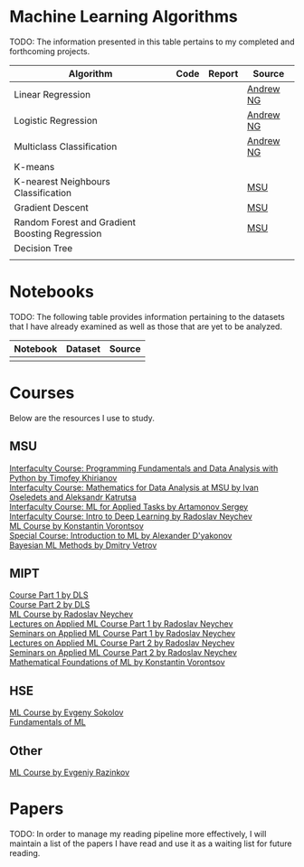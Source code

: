 # Machine Learning Algorithms
TODO: The information presented in this table pertains to my completed and forthcoming projects.

| Algorithm | Code | Report | Source |
| --------- | ---- | ------ | ------ |
| Linear Regression |||[Andrew NG](https://www.coursera.org/learn/machine-learning?specialization=machine-learning-introduction)|
| Logistic Regression |||[Andrew NG](https://www.coursera.org/learn/machine-learning?specialization=machine-learning-introduction)|
| Multiclass Classification |||[Andrew NG](https://www.coursera.org/learn/machine-learning?specialization=machine-learning-introduction)|
| K-means ||||
| K-nearest Neighbours Classification |||[MSU](https://github.com/mmp-practicum-team/mmp_practicum_fall_2022/blob/main/Tasks/Task%2001/task_01.pdf)|
| Gradient Descent |||[MSU](https://github.com/mmp-practicum-team/mmp_practicum_fall_2022/blob/main/Tasks/Task%2002/task_02.pdf)|
| Random Forest and Gradient Boosting Regression |||[MSU](https://github.com/mmp-practicum-team/mmp_practicum_fall_2022/blob/main/Tasks/Task%2003/task_03.pdf)|
| Decision Tree ||||
|||||

# Notebooks
TODO: The following table provides information pertaining to the datasets that I have already examined as well as those that are yet to be analyzed.

| Notebook | Dataset | Source |
| -------- | ------- | ------ |
||||

# Courses
Below are the resources I use to study.

## MSU
[Interfaculty Course: Programming Fundamentals and Data Analysis with Python by Timofey Khirianov](https://github.com/MSUcourses/Data-Analysis-with-Python/tree/main/Python)<br/>
[Interfaculty Course: Mathematics for Data Analysis at MSU by Ivan Oseledets and Aleksandr Katrutsa](https://github.com/MSUcourses/Data-Analysis-with-Python/tree/main/Math)<br/>
[Interfaculty Course: ML for Applied Tasks by Artamonov Sergey](https://github.com/MSUcourses/Data-Analysis-with-Python/tree/main/Machine%20Learning)<br/>
[Interfaculty Course: Intro to Deep Learning by Radoslav Neychev](https://github.com/MSUcourses/Data-Analysis-with-Python/tree/main/Deep%20Learning)<br/>
[ML Course by Konstantin Vorontsov](https://youtube.com/playlist?list=PLzdAwQrglFyLIM3ZH4iwJ2b2oyQDO054n)<br/>
[Special Course: Introduction to ML by Alexander D'yakonov](https://youtube.com/playlist?list=PLaRUeIuewv8DYqSdw7uVgLpXSKUFl6Ee6)<br/>
[Bayesian ML Methods by Dmitry Vetrov](https://youtube.com/playlist?list=PLhe7c-LCgl4K-0sJmEu-KVSTVIBt5M8yc)<br/>

## MIPT
[Course Part 1 by DLS](https://stepik.org/course/135003)<br/>
[Course Part 2 by DLS](https://stepik.org/course/160792)<br/>
[ML Course by Radoslav Neychev](https://github.com/neychev/prev__ml-mipt)<br/>
[Lectures on Applied ML Course Part 1 by Radoslav Neychev](https://youtube.com/playlist?list=PL4_hYwCyhAvY7k32D65q3xJVo8X8dc3Ye)<br/>
[Seminars on Applied ML Course Part 1 by Radoslav Neychev](https://youtube.com/playlist?list=PL4_hYwCyhAvZLp0CTIDVQr9FtDR_7DaUr)<br/>
[Lectures on Applied ML Course Part 2 by Radoslav Neychev]()<br/>
[Seminars on Applied ML Course Part 2 by Radoslav Neychev]()<br/>
[Mathematical Foundations of ML by Konstantin Vorontsov](https://youtube.com/playlist?list=PLk4h7dmY2eYHHTyfLyrl7HmP-H3mMAW08)<br/>


## HSE
[ML Course by Evgeny Sokolov](https://github.com/esokolov/ml-course-hse)<br/>
[Fundamentals of ML](https://youtube.com/playlist?list=PLEwK9wdS5g0oCRxBzxsq9lkJkzMgzWiyg)

## Other
[ML Course by Evgeniy Razinkov](https://www.youtube.com/@razinkov/videos)

# Papers
TODO: In order to manage my reading pipeline more effectively, I will maintain a list of the papers I have read and use it as a waiting list for future reading.
